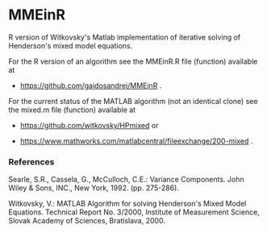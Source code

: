 # MMEinR
R version of Witkovsky's Matlab implementation of iterative solving of Henderson's mixed model equations.

For the R version of an algorithm see the MMEinR.R file (function) available at

- https://github.com/gajdosandrej/MMEinR .

For the current status of the MATLAB algorithm (not an identical clone) see the mixed.m file (function) available at

- https://github.com/witkovsky/HPmixed or 

- https://www.mathworks.com/matlabcentral/fileexchange/200-mixed .

### References

Searle, S.R., Cassela, G., McCulloch, C.E.: Variance Components. John Wiley & Sons, INC., New York, 1992. (pp. 275-286). 

Witkovsky, V.: MATLAB Algorithm for solving Henderson's Mixed Model Equations. Technical Report No. 3/2000, Institute of Measurement Science, Slovak Academy of Sciences, Bratislava, 2000.


